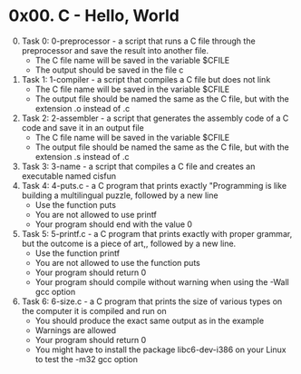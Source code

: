# 0x00. C - Hello, World

0. Task 0: 0-preprocessor - a script that runs a C file through the preprocessor and save the result into another file.
	* The C file name will be saved in the variable $CFILE
	* The output should be saved in the file c
1. Task 1: 1-compiler - a script that compiles a C file but does not link
	* The C file name will be saved in the variable $CFILE
	* The output file should be named the same as the C file, but with the extension .o instead of .c
2. Task 2: 2-assembler - a script that generates the assembly code of a C code and save it in an output file
	* The C file name will be saved in the variable $CFILE
	* The output file should be named the same as the C file, but with the extension .s instead of .c
3. Task 3: 3-name - a script that compiles a C file and creates an executable named cisfun
4. Task 4: 4-puts.c - a C program that prints exactly "Programming is like building a multilingual puzzle, followed by a new line
	* Use the function puts
	* You are not allowed to use printf
	* Your program should end with the value 0
5. Task 5: 5-printf.c - a C program that prints exactly with proper grammar, but the outcome is a piece of art,, followed by a new line.
	* Use the function printf
	* You are not allowed to use the function puts
	* Your program should return 0
	* Your program should compile without warning when using the -Wall gcc option
6. Task 6: 6-size.c - a C program that prints the size of various types on the computer it is compiled and run on
	* You should produce the exact same output as in the example
	* Warnings are allowed
	* Your program should return 0
	* You might have to install the package libc6-dev-i386 on your Linux to test the -m32 gcc option
